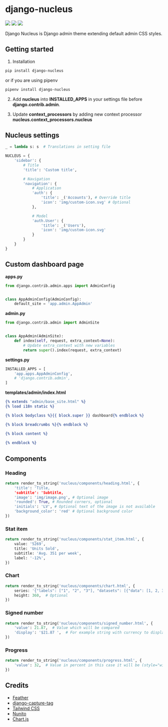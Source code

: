 # django-nucleus

![](https://img.shields.io/badge/Version-0.1.0-orange.svg?style=flat-square)
![](https://img.shields.io/badge/Django-2.1+-green.svg?style=flat-square)
![](https://img.shields.io/badge/License-MIT-blue.svg?style=flat-square)

Django Nucleus is Django admin theme extending default admin CSS styles.

## Getting started

1. Installation

```bash
pip install django-nucleus
```

or if you are using pipenv

```bash
pipenv install django-nucleus
```

2. Add **nucleus** into **INSTALLED_APPS** in your settings file before **django.contrib.admin**.

3. Update **context_processors** by adding new context processor **nucleus.context_processors.nucleus**

## Nucleus settings

```python
_ = lambda s: s  # Translations in setting file

NUCLEUS = {
    'sidebar': {
        # Title
        'title': 'Custom title',

        # Navigation
        'navigation': {
            # Application
            'auth': {
                'title': _('Accounts'), # Override title
                'icon': 'img/custom-icon.svg' # Optional
            },

            # Model
            'auth.User': {
                'title': _('Users'),
                'icon': 'img/custom-icon.svg'
            }        
        }    
    }
}
```

## Custom dashboard page

**apps.py**

```python
from django.contrib.admin.apps import AdminConfig


class AppAdminConfig(AdminConfig):
    default_site = 'app.admin.AppAdmin'
```

**admin.py**

```python
from django.contrib.admin import AdminSite


class AppAdmin(AdminSite):
    def index(self, request, extra_context=None):
        # Update extra_context with new variables
        return super().index(request, extra_context)
```

**settings.py**

```python
INSTALLED_APPS = [
    'app.apps.AppAdminConfig',
    # 'django.contrib.admin',    
]
```

**templates/admin/index.html**

```djangotemplate
{% extends "admin/base_site.html" %}
{% load i18n static %}

{% block bodyclass %}{{ block.super }} dashboard{% endblock %}

{% block breadcrumbs %}{% endblock %}

{% block content %}
 
{% endblock %}
```

## Components

### Heading

```python
return render_to_string('nucleus/components/heading.html', {    
    'title': 'Title,
    'subtitle': 'Subtitle,
    'image': 'img/image.png', # Optional image
    'rounded': True, # Rounded corners, optional
    'initials': 'LV', # Optional text of the image is not available
    'background_color': 'red' # Optional background color
})
```

### Stat item

```python
return render_to_string('nucleus/components/stat_item.html', {
    value: '5269',
    title: 'Units Sold',
    subtitle: 'Avg. 351 per week', 
    label: '-12%',
})
```

### Chart

```python
return render_to_string('nucleus/components/chart.html', {
    series: '{"labels": ["1", "2", "3"], "datasets": [{"data": [1, 2, 3]}]}', # JSON object
    height: 360,  # Optional 
})
```

### Signed number

```python
return render_to_string('nucleus/components/signed_number.html', {
    'value': 21.87,  # Value which will be compared
    'display': '$21.87 ',  # For example string with currency to display (django-money object)
})
```

### Progress

```python
return render_to_string('nucleus/components/progress.html', {
    'value': 32,  # Value in percent in this case it will be (style="width: 32%")
})
```

## Credits

- [Feather](https://feathericons.com/)
- [django-capture-tag](https://github.com/edoburu/django-capture-tag)
- [Tailwind CSS](https://tailwindcss.com)
- [Nunito](https://fonts.google.com/specimen/Nunito)
- [Chart.js](https://www.chartjs.org/)